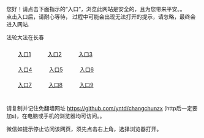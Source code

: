 您好！请点击下面指示的“入口”，浏览此网站是安全的，且为您带来平安。。 <br/>
点击入口后，请耐心等待， 过程中可能会出现无法打开的提示，请忽略，最终会进入网站. </br>

法轮大法在长春<br/>
<div style="padding:10px"><a style="margin:20px" target="_blank" href="https://ddp8k1c7qr8vk.cloudfront.net/2Qpsp?wtewfvg" id="ccLink1" rel="nofollow">入口1</a> <a target="_blank" style="margin:20px" href="https://d2k83gbcg2mvlp.cloudfront.net/2Qpsp?doqqob" id="ccLink2" rel="nofollow">入口2</a> <a style="margin:20px" target="_blank" href="https://d17e2d3o2uw0pz.cloudfront.net/2Qpsp?fpasti" id="ccLink3" rel="nofollow">入口3</a></div>

<div style="padding:10px" ><a style="margin:20px" target="_blank" href="https://ddp8k1c7qr8vk.cloudfront.net/2Qpsp?wtewfvg" id="ccLink4" rel="nofollow">入口4</a> <a style="margin:20px" href="https://d2k83gbcg2mvlp.cloudfront.net/2Qpsp?doqqob" target="_blank" id="ccLink5" rel="nofollow">入口5</a> <a style="margin:20px" href="https://d17e2d3o2uw0pz.cloudfront.net/2Qpsp?fpasti" target="_blank" id="ccLink6" rel="nofollow">入口6</a></div>

<div style="padding:10px"><a style="margin:20px" target="_blank" href="https://ddp8k1c7qr8vk.cloudfront.net/2Qpsp?wtewfvg" id="ccLink7" rel="nofollow">入口7</a> <a style="margin:20px" href="https://d2k83gbcg2mvlp.cloudfront.net/2Qpsp?doqqob" target="_blank" id="ccLink8" rel="nofollow">入口8</a> <a style="margin:20px" target="_blank" href="https://d17e2d3o2uw0pz.cloudfront.net/2Qpsp?fpasti" id="ccLink9" rel="nofollow">入口9</a></div>

<br/>



请复制并记住免翻墙网址 https://github.com/yntd/changchunzx (http后一定要加s)，在电脑或手机的浏览器均可访问。。<br/>

微信如提示停止访问该网页，须先点击右上角，选择浏览器打开。

